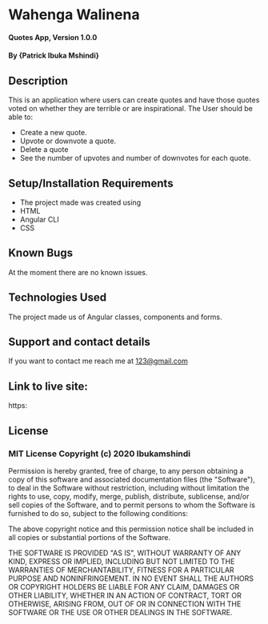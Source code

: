 # Wahenga Walinena
#### Quotes App, Version 1.0.0
#### By **{Patrick Ibuka Mshindi}**
## Description
This is an application where users can create quotes and have those quotes voted on whether they are terrible or are inspirational. The User should be able to:
* Create a new quote.
* Upvote or downvote a quote.
* Delete a quote
* See the number of upvotes and number of downvotes for each quote. 
## Setup/Installation Requirements
* The project made was created using
* HTML
* Angular CLI
* CSS
## Known Bugs
At the moment there are no known issues.
## Technologies Used
The project made us of Angular  classes, components and forms.
## Support and contact details
If you want to contact me reach me at 123@gmail.com
## Link to live site: 
https:
## License
### MIT License Copyright (c) 2020 Ibukamshindi
Permission is hereby granted, free of charge, to any person obtaining a copy
of this software and associated documentation files (the "Software"), to deal
in the Software without restriction, including without limitation the rights
to use, copy, modify, merge, publish, distribute, sublicense, and/or sell
copies of the Software, and to permit persons to whom the Software is
furnished to do so, subject to the following conditions:

The above copyright notice and this permission notice shall be included in all
copies or substantial portions of the Software.

THE SOFTWARE IS PROVIDED "AS IS", WITHOUT WARRANTY OF ANY KIND, EXPRESS OR
IMPLIED, INCLUDING BUT NOT LIMITED TO THE WARRANTIES OF MERCHANTABILITY,
FITNESS FOR A PARTICULAR PURPOSE AND NONINFRINGEMENT. IN NO EVENT SHALL THE
AUTHORS OR COPYRIGHT HOLDERS BE LIABLE FOR ANY CLAIM, DAMAGES OR OTHER
LIABILITY, WHETHER IN AN ACTION OF CONTRACT, TORT OR OTHERWISE, ARISING FROM,
OUT OF OR IN CONNECTION WITH THE SOFTWARE OR THE USE OR OTHER DEALINGS IN THE
SOFTWARE.